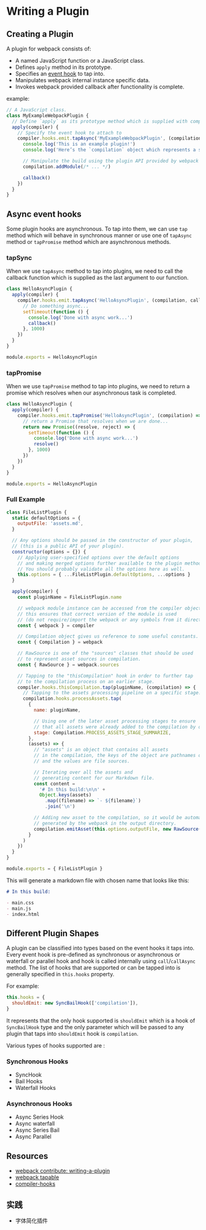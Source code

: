 # Writing a Plugin

## Creating a Plugin

A plugin for webpack consists of:

- A named JavaScript function or a JavaScript class.
- Defines `apply` method in its prototype.
- Specifies an [event hook](https://webpack.js.org/api/compiler-hooks/) to tap into.
- Manipulates webpack internal instance specific data.
- Invokes webpack provided callback after functionality is complete.

example:

```js
// A JavaScript class.
class MyExampleWebpackPlugin {
  // Define `apply` as its prototype method which is supplied with compiler as its argument
  apply(compiler) {
    // Specify the event hook to attach to
    compiler.hooks.emit.tapAsync('MyExampleWebpackPlugin', (compilation, callback) => {
      console.log('This is an example plugin!')
      console.log('Here’s the `compilation` object which represents a single build of assets:', compilation)

      // Manipulate the build using the plugin API provided by webpack
      compilation.addModule(/* ... */)

      callback()
    })
  }
}
```

## Async event hooks

Some plugin hooks are asynchronous. To tap into them, we can use `tap` method which will behave in synchronous manner or use one of `tapAsync` method or `tapPromise` method which are asynchronous methods.

### tapSync

When we use `tapAsync` method to tap into plugins, we need to call the callback function which is supplied as the last argument to our function.

```js
class HelloAsyncPlugin {
  apply(compiler) {
    compiler.hooks.emit.tapAsync('HelloAsyncPlugin', (compilation, callback) => {
      // Do something async...
      setTimeout(function () {
        console.log('Done with async work...')
        callback()
      }, 1000)
    })
  }
}

module.exports = HelloAsyncPlugin
```

### tapPromise

When we use `tapPromise` method to tap into plugins, we need to return a promise which resolves when our asynchronous task is completed.

```js
class HelloAsyncPlugin {
  apply(compiler) {
    compiler.hooks.emit.tapPromise('HelloAsyncPlugin', (compilation) => {
      // return a Promise that resolves when we are done...
      return new Promise((resolve, reject) => {
        setTimeout(function () {
          console.log('Done with async work...')
          resolve()
        }, 1000)
      })
    })
  }
}

module.exports = HelloAsyncPlugin
```

### Full Example

```js
class FileListPlugin {
  static defaultOptions = {
    outputFile: 'assets.md',
  }

  // Any options should be passed in the constructor of your plugin,
  // (this is a public API of your plugin).
  constructor(options = {}) {
    // Applying user-specified options over the default options
    // and making merged options further available to the plugin methods.
    // You should probably validate all the options here as well.
    this.options = { ...FileListPlugin.defaultOptions, ...options }
  }

  apply(compiler) {
    const pluginName = FileListPlugin.name

    // webpack module instance can be accessed from the compiler object,
    // this ensures that correct version of the module is used
    // (do not require/import the webpack or any symbols from it directly).
    const { webpack } = compiler

    // Compilation object gives us reference to some useful constants.
    const { Compilation } = webpack

    // RawSource is one of the "sources" classes that should be used
    // to represent asset sources in compilation.
    const { RawSource } = webpack.sources

    // Tapping to the "thisCompilation" hook in order to further tap
    // to the compilation process on an earlier stage.
    compiler.hooks.thisCompilation.tap(pluginName, (compilation) => {
      // Tapping to the assets processing pipeline on a specific stage.
      compilation.hooks.processAssets.tap(
        {
          name: pluginName,

          // Using one of the later asset processing stages to ensure
          // that all assets were already added to the compilation by other plugins.
          stage: Compilation.PROCESS_ASSETS_STAGE_SUMMARIZE,
        },
        (assets) => {
          // "assets" is an object that contains all assets
          // in the compilation, the keys of the object are pathnames of the assets
          // and the values are file sources.

          // Iterating over all the assets and
          // generating content for our Markdown file.
          const content =
            '# In this build:\n\n' +
            Object.keys(assets)
              .map((filename) => `- ${filename}`)
              .join('\n')

          // Adding new asset to the compilation, so it would be automatically
          // generated by the webpack in the output directory.
          compilation.emitAsset(this.options.outputFile, new RawSource(content))
        }
      )
    })
  }
}

module.exports = { FileListPlugin }
```

This will generate a markdown file with chosen name that looks like this:

```md
# In this build:

- main.css
- main.js
- index.html
```

## Different Plugin Shapes

A plugin can be classified into types based on the event hooks it taps into. Every event hook is pre-defined as synchronous or asynchronous or waterfall or parallel hook and hook is called internally using `call`/`callAsync` method. The list of hooks that are supported or can be tapped into is generally specified in `this.hooks` property.

For example:

```js
this.hooks = {
  shouldEmit: new SyncBailHook(['compilation']),
}
```

It represents that the only hook supported is `shouldEmit` which is a hook of `SyncBailHook` type and the only parameter which will be passed to any plugin that taps into `shouldEmit` hook is `compilation`.

Various types of hooks supported are :

### Synchronous Hooks

- SyncHook
- Bail Hooks
- Waterfall Hooks

### Asynchronous Hooks

- Async Series Hook
- Async waterfall
- Async Series Bail
- Async Parallel

## Resources

- [webpack contribute: writing-a-plugin](https://webpack.js.org/contribute/writing-a-plugin/)
- [webpack tapable](https://github.com/webpack/tapable)
- [compiler-hooks](https://webpack.js.org/api/compiler-hooks/)

## 实践

- 字体简化插件
